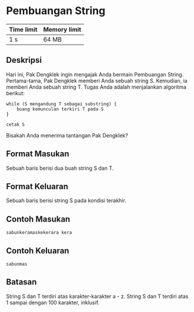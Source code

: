 # Pembuangan String

Time limit | Memory limit
---------- | ------------
1 s | 64 MB

## Deskripsi
Hari ini, Pak Dengklek ingin mengajak Anda bermain Pembuangan String. Pertama-tama, Pak Dengklek memberi Anda sebuah string S. Kemudian, ia memberi Anda sebuah string T. Tugas Anda adalah menjalankan algoritma berikut:

    while (S mengandung T sebagai substring) {
        buang kemunculan terkiri T pada S
    }

    cetak S

Bisakah Anda menerima tantangan Pak Dengklek?

## Format Masukan
Sebuah baris berisi dua buah string S dan T.

## Format Keluaran
Sebuah baris berisi string S pada kondisi terakhir.

## Contoh Masukan
    sabunkeramaskekerara kera
## Contoh Keluaran
    sabunmas
## Batasan
String S dan T terdiri atas karakter-karakter a - z.
String S dan T terdiri atas 1 sampai dengan 100 karakter, inklusif.